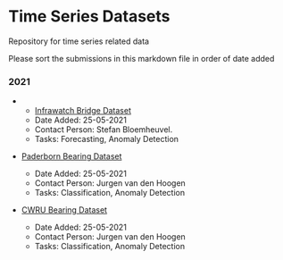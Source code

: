 # Time Series Datasets
Repository for time series related data

Please sort the submissions in this markdown file in order of date added

### 2021
- - [Infrawatch Bridge Dataset](https://infrawatch.liacs.nl)
  - Date Added: 25-05-2021
  - Contact Person: Stefan Bloemheuvel.
  - Tasks: Forecasting, Anomaly Detection

- [Paderborn Bearing Dataset](https://mb.uni-paderborn.de/en/kat/main-research/datacenter/bearing-datacenter/data-sets-and-download)

  - Date Added: 25-05-2021
  - Contact Person: Jurgen van den Hoogen
  - Tasks: Classification, Anomaly Detection

- [CWRU Bearing Dataset](https://csegroups.case.edu/bearingdatacenter/pages/download-data-file)
  - Date Added: 25-05-2021
  - Contact Person: Jurgen van den Hoogen
  - Tasks: Classification, Anomaly Detection   
